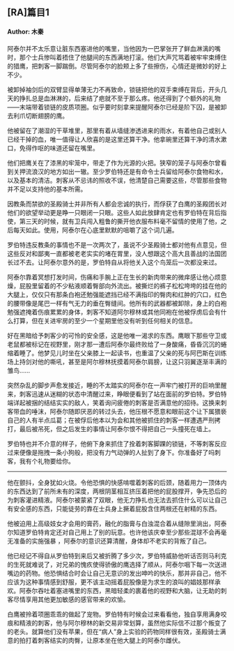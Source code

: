<h2>[RA]篇目1</h2>
<h4>Author: 木秦</h4>
<p></p>
<p>阿泰尔并不太乐意让脏东西塞进他的嘴里，当他因为一巴掌张开了鲜血淋漓的嘴时，那个士兵惨叫着捂住了他腿间的东西满地打滚。他们大声咒骂着被牢牢束缚住的猎鹰，把刺客一脚踹倒。尽管阿泰尔的脸颊上多了些擦伤，心情还是微妙的好上不少。</p>
<p>被卸掉袖剑后的双臂显得单薄无力不再致命，锁链把他的双手束缚在背后，开头几天的挣扎总是血淋淋的，后来结了疤就不至于那么疼。他还得到了个额外的礼物——末端带着锁链的皮质项圈。似乎要时刻拿来提醒阿泰尔已经是阶下囚，是被卸去利爪切断翅膀的鹰。</p>
<p>他被留在了潮湿的干草堆里，那里有着从墙缝渗透进来的雨水，有着他自己或别人已经干掉的血，唯一值得让人欣喜的是这里还算干净。他拿碗里还算干净的清水漱口，免得作呕的味道还留在嘴里。</p>
<p>他们把鹰关在了漆黑的牢笼中，带走了作为光源的火把。狭窄的笼子与阿泰尔曾看到关押流浪汉的地方如出一辙。至少罗伯特还是有命令士兵留给阿泰尔食物和水，以及基本的清洁。刺客从不忌讳的照收不误，他清楚自己需要这些，尽管那些食物并不足以支持他的基本所需。</p>
<p>因教条而禁欲的圣殿骑士并非所有人都会忠诚的执行，而俘获了白鹰的圣殿团长对他们的欲望举动更是睁一只眼闭一只眼。这些人如此放肆肯定也有罗伯特在背后指使，第三天的时候，就有卫兵闯入粗鲁的撕开他衣服布料毫不留情的使用了他，之后每天如此。使用，阿泰尔在心底里默默的咀嚼了这个词几遍。</p>
<p>罗伯特违反教条的事情也不是一次两次了，虽说不少圣殿骑士都对他有点意见，但这些反对和鄙夷一直都被老老实实的堵在胃里，没人想跟这个高大且善战的法国团长过不去。让阿泰尔意外的是，罗伯特自从将他关入这个鸟笼后一次都没来过。</p>
<p>阿泰尔靠着冥想打发时间，伤痛和手腕上正在生长的新肉带来的微痒感让他心烦意燥，屁股里留着的不少粘液顺着臀部向外流出。被撕烂的裤子松松垮垮的挂在他的大腿上，仅仅只有那条白袍还勉强能遮挡已经不满指印的臀肉和红肿的穴口，红色的腰带像是尾巴一样有气无力的垂在臀缝间。他所有的武器都被卸除，身上的白袍勉强遮掩着伤痕累累的身体，刺客不知道阿尔穆林或其他同袍在他被俘虏后会有什么打算，但在关进牢房的至少一个星期里他没有听到任何相关的信息。</p>
<p>好在黑暗给予刺客少的可怜的安全感，这是他唯一渴求的东西。鹰眼下那些守卫或老鼠都被标记在视野里，刚才那一遭后阿泰尔最终败给了一身酸痛，昏昏沉沉的蜷缩着睡了。他梦见儿时坐在父亲膝上一起读书，也重温了父亲的死与阿巴斯在训练场上持剑对他的嘶吼，甚至是阿尔穆林抚摸着阿泰尔肩膀，让这只羽翼逐渐丰满的雏鸟……</p>
<p>突然杂乱的脚步声愈发接近，睡的不太踏实的阿泰尔在一声牢门被打开的巨响里醒来，刺客迅速从迷糊的状态中清醒过来，睁眼便看到了站在面前的罗伯特。罗伯特端详起被捆的结结实实的敌人，笑着询问疲倦的刺客是否满意他的招待。这换来刺客带血的唾沫，阿泰尔随即厌恶的转过头去，他压根不愿意和眼前这个让下属猥亵自己的人有半点瓜葛；在被俘后他本以为会和其他被抓住的刺客一样遭遇严刑拷打，最后被吊死，但之后发生的事情让阿泰尔恨不得把自己一头撞死在墙上。</p>
<p>罗伯特也并不介意的样子，他俯下身来抓住了拴着刺客脚踝的锁链，不等刺客反应过来便像是拖拽一条小狗般，把没有力气动弹的人扯到了身下。你准备好了吗刺客，我有个礼物要给你。</p>
<hr/>
<p>他在颤抖，全身犹如火烧。令他恐惧的快感啃噬着刺客的后颈，随着用力一顶体内的东西达到了前所未有的深度，两根阴茎相互挤压着把他的屁股撑开，争先恐后的为刺客灌进精液。阿泰尔被蒙紧了双眼，他无力挣扎也无法去抓住什么可以让自己有安全感的东西，只能徒劳的靠在士兵身上撅着屁股含住两根还在射精的东西。</p>
<p>他被迫用上高级妓女才会用的膏药，融化的脂膏与白浊混合着从缝隙里淌出，阿泰尔知道罗伯特肯定还对自己用上了别的玩意。也许他该庆幸至少那些混球不会再毫无准备的实施强暴 ，阿泰尔的意识还算清醒，身体却不老实的背叛了自己。</p>
<p>他已经记不得自从罗伯特到来后又被折腾了多少次，罗伯特威胁他听话否则马利克的生死就难说了，对兄弟的愧疚使得骄傲的鹰选择了顺从，阿泰尔咽下每一次送进嘴边的药物。他恐惧结合时会让自己无意识的发出呻吟的快乐，那并非自己，他不应该为这种事情感到舒服，更不该主动摇着屁股像是为求生的浪叫的娼妓那样承欢。阿泰尔吞吐着塞进嘴里的东西，黑暗轻柔的裹着他的视野和大脑，让无助的刺客尽情享用其他更加敏感的感官带来的欢愉。</p>
<p>白鹰被拎着项圈乖乖的做起了宠物。罗伯特有时候会过来看看他，独自享用满身咬痕和精液的刺客，他与阿尔穆林的新交易非常划算，虽然他实际信不过那个叛变了的老头。就算他们没有苹果，但在“病人”身上实验的药物同样很有效，圣殿骑士满意的拍打着刺客结实的肉臀，让原本坐在他大腿上的阿泰尔雌伏。</p>
